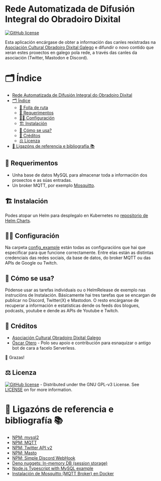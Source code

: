 # Rede Automatizada de Difusión Integral do Obradoiro Dixital

[![GitHub license][license-shield]][license-url]

Esta aplicación encárgase de obter a información das canles rexistradas na [Asociación Cultural Obradoiro Dixital Galego](https://obradoirodixitalgalego.gal) e difundir o novo contido que xeran estes proxectos en galego pola rede, a través das canles da asociación (Twitter, Mastodon e Discord).

# 🗂️ Índice

- [Rede Automatizada de Difusión Integral do Obradoiro Dixital](#rede-automatizada-de-difusión-integral-do-obradoiro-dixital)
- [🗂️ Índice](#️-índice)
  - [📝 Folla de ruta](#-folla-de-ruta)
  - [🧩 Requerimentos](#-requerimentos)
  - [🧑‍🍳 Configuración](#-configuración)
  - [🏗️ Instalación](#️-instalación)
  - [🧙 Cómo se usa?](#-cómo-se-usa)
  - [🎯 Créditos](#-créditos)
  - [⚖️ Licenza](#️-licenza)
- [🔗 Ligazóns de referencia e bibliografía 📚](#-ligazóns-de-referencia-e-bibliografía-)

<!-- Created by https://github.com/ekalinin/github-markdown-toc -->

## 🧩 Requerimentos

- Unha base de datos MySQL para almacenar toda a información dos proxectos e as súas entradas.
- Un broker MQTT, por exemplo [Mosquitto](https://github.com/eclipse/mosquitto/).

## 🏗️ Instalación

Podes atopar un Helm para desplegalo en Kubernetes no [repositorio de Helm Charts](https://github.com/pvillaverde/helm-charts/tree/main/charts/radio-dixital).

## 🧑‍🍳 Configuración

Na carpeta [config_example](./src/config_example/) están todas as configuracións que hai que especificar para que funcione correctamente. Entre elas están as distintas credenciais das redes sociais, da base de datos, do broker MQTT ou das APIs de Google ou Twitch.

## 🧙 Cómo se usa?

Pódense usar as tarefas individuais ou o HelmRelease de exemplo nas instrucións de Instalación. Básicamente hai tres tarefas que se encargan de publicar no Discord, Twitter(X) e Mastodon. O resto encárganse de recuperar a información e estatísticas dende os feeds dos blogues, podcasts, youtube e dende as APIs de Youtube e Twitch.

## 🎯 Créditos

- [Asociación Cultural Obradoiro Dixital Galego](https://obradoirodixitalgalego.gal)
- [Óscar Otero](https://github.com/olcortesb) - Polo seu apoio e contribución para esnaquizar o antigo bot de cara a facelo Serverless.

🙏 Grazas!

## ⚖️ Licenza

[![GitHub license][license-shield]][license-url] - Distributed under the GNU GPL-v3 License. See [LICENSE][license-url] on for more information.

# 🔗 Ligazóns de referencia e bibliografía 📚

- [NPM: mysql2](https://www.npmjs.com/package/mysql2)
- [NPM: MQTT](https://github.com/mqttjs/MQTT.js?tab=readme-ov-file#typescript)
- [NPM: Twitter API v2](https://www.npmjs.com/package/twitter-api-v2)
- [NPM: Masto](https://www.npmjs.com/package/masto)
- [NPM: Simple Discord WebHook](https://www.npmjs.com/package/simple-discord-webhooks)
- [Deno nuggets: In-memory DB (session storage)](https://medium.com/deno-the-complete-reference/deno-nuggets-in-memory-db-session-storage-ed5441a8812d)
- [Node.js Typescript with MySQL example](https://www.bezkoder.com/node-js-typescript-mysql/)
- [Instalación de Mosquitto (MQTT Broker) en Docker](https://www.manelrodero.com/blog/instalacion-de-mosquitto-mqtt-broker-en-docker)

<!-- MARKDOWN LINKS & IMAGES -->
<!-- https://www.markdownguide.org/basic-syntax/#reference-style-links -->

[license-shield]: https://img.shields.io/badge/license-GNU%20GPL--v3-brightgreen
[license-url]: https://github.com/pvillaverde/radio_dixital/blob/main/LICENSE
[project-url]: https://github.com/pvillaverde/radio_dixital
[issues-url]: https://github.com/pvillaverde/radio_dixital/issues
